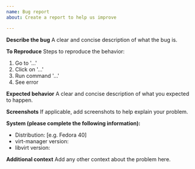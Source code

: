```yaml
---
name: Bug report
about: Create a report to help us improve

---
```


<!--
If you are using distro provided packages and you have not confirmed
the bug exists in this repo with the latest code, then please file a
bug with your distro instead. Testing the code in this repo is
pretty easy, see CONTRIBUTING.md for details.

If your bug involves connecting to the VM graphical console, please
help us out and run through these debugging steps to help narrow
down where the issue may be:
https://github.com/virt-manager/virt-manager/wiki/Debugging-VM-graphical-display-issues

Thank you!
-->

**Describe the bug**
A clear and concise description of what the bug is.

**To Reproduce**
Steps to reproduce the behavior:
1. Go to '...'
2. Click on '...'
3. Run command '...'
4. See error

**Expected behavior**
A clear and concise description of what you expected to happen.

**Screenshots**
If applicable, add screenshots to help explain your problem.

**System (please complete the following information):**
 - Distribution: [e.g. Fedora 40]
 - virt-manager version:
 - libvirt version:

**Additional context**
Add any other context about the problem here.
